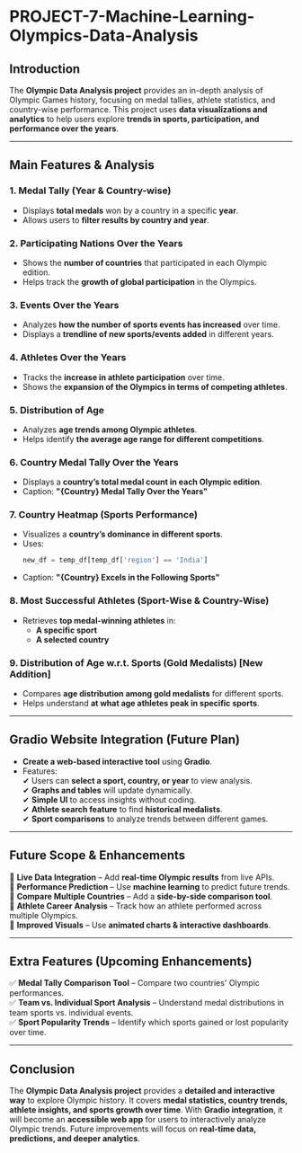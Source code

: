 # PROJECT-7-Machine-Learning-Olympics-Data-Analysis 


## **Introduction**  
The **Olympic Data Analysis project** provides an in-depth analysis of Olympic Games history, focusing on medal tallies, athlete statistics, and country-wise performance. This project uses **data visualizations and analytics** to help users explore **trends in sports, participation, and performance over the years**.  

---

## **Main Features & Analysis**  

### **1. Medal Tally (Year & Country-wise)**  
- Displays **total medals** won by a country in a specific **year**.  
- Allows users to **filter results by country and year**.  

### **2. Participating Nations Over the Years**  
- Shows the **number of countries** that participated in each Olympic edition.  
- Helps track the **growth of global participation** in the Olympics.  

### **3. Events Over the Years**  
- Analyzes **how the number of sports events has increased** over time.  
- Displays a **trendline of new sports/events added** in different years.  

### **4. Athletes Over the Years**  
- Tracks the **increase in athlete participation** over time.  
- Shows the **expansion of the Olympics in terms of competing athletes**.  

### **5. Distribution of Age**  
- Analyzes **age trends among Olympic athletes**.  
- Helps identify **the average age range for different competitions**.  

### **6. Country Medal Tally Over the Years**  
- Displays a **country’s total medal count in each Olympic edition**.  
- Caption: **"{Country} Medal Tally Over the Years"**  

### **7. Country Heatmap (Sports Performance)**  
- Visualizes a **country’s dominance in different sports**.  
- Uses:  
  ```python
  new_df = temp_df[temp_df['region'] == 'India']
  ```
- Caption: **"{Country} Excels in the Following Sports"**  

### **8. Most Successful Athletes (Sport-Wise & Country-Wise)**  
- Retrieves **top medal-winning athletes** in:  
  - **A specific sport**  
  - **A selected country**  

### **9. Distribution of Age w.r.t. Sports (Gold Medalists) [New Addition]**  
- Compares **age distribution among gold medalists** for different sports.  
- Helps understand **at what age athletes peak in specific sports**.  

---

## **Gradio Website Integration (Future Plan)**  
- **Create a web-based interactive tool** using **Gradio**.  
- Features:  
  ✔ Users can **select a sport, country, or year** to view analysis.  
  ✔ **Graphs and tables** will update dynamically.  
  ✔ **Simple UI** to access insights without coding.  
  ✔ **Athlete search feature** to find **historical medalists**.  
  ✔ **Sport comparisons** to analyze trends between different games.  

---

## **Future Scope & Enhancements**  
🔹 **Live Data Integration** – Add **real-time Olympic results** from live APIs.  
🔹 **Performance Prediction** – Use **machine learning** to predict future trends.  
🔹 **Compare Multiple Countries** – Add a **side-by-side comparison tool**.  
🔹 **Athlete Career Analysis** – Track how an athlete performed across multiple Olympics.  
🔹 **Improved Visuals** – Use **animated charts & interactive dashboards**.  

---

## **Extra Features (Upcoming Enhancements)**  
✅ **Medal Tally Comparison Tool** – Compare two countries' Olympic performances.  
✅ **Team vs. Individual Sport Analysis** – Understand medal distributions in team sports vs. individual events.  
✅ **Sport Popularity Trends** – Identify which sports gained or lost popularity over time.  

---

## **Conclusion**  
The **Olympic Data Analysis project** provides a **detailed and interactive way** to explore Olympic history. It covers **medal statistics, country trends, athlete insights, and sports growth over time**. With **Gradio integration**, it will become an **accessible web app** for users to interactively analyze Olympic trends. Future improvements will focus on **real-time data, predictions, and deeper analytics**.  
